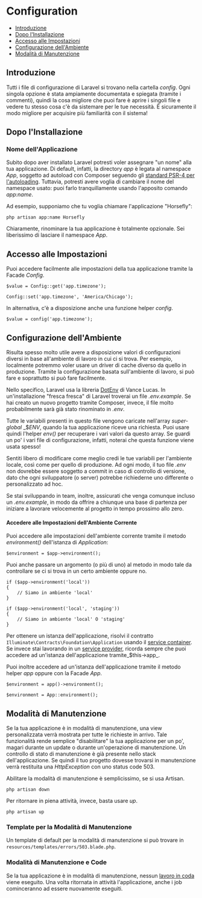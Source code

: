 # Configuration

- [Introduzione](#introduzione)
- [Dopo l'Installazione](#dopo-installazione)
- [Accesso alle Impostazioni](#accesso-impostazioni)
- [Configurazione dell'Ambiente](#configurazione-ambiente)
- [Modalità di Manutenzione](#modalita-manutenzione)

<a name="introduzione"></a>
## Introduzione

Tutti i file di configurazione di Laravel si trovano nella cartella _config_. Ogni singola opzione è stata ampiamente documentata e spiegata (tramite i commenti), quindi la cosa migliore che puoi fare è aprire i singoli file e vedere tu stesso cosa c'è da sistemare per le tue necessità. È sicuramente il modo migliore per acquisire più familiarità con il sistema!

<a name="dopo-installazione"></a>
## Dopo l'Installazione

### Nome dell'Applicazione

Subito dopo aver installato Laravel potresti voler assegnare "un nome" alla tua applicazione. Di default, infatti, la directory _app_ è legata al namespace _App_, soggetto ad autoload con Composer seguendo gli [standard PSR-4 per l'autoloading](http://www.php-fig.org/psr/psr-4/). Tuttavia, potresti avere voglia di cambiare il nome del namespace usato: puoi farlo tranquillamente usando l'apposito comando _app:name_.

Ad esempio, supponiamo che tu voglia chiamare l'applicazione "Horsefly":

	php artisan app:name Horsefly

Chiaramente, rinominare la tua applicazione è totalmente opzionale. Sei liberissimo di lasciare il namespace _App_.

<a name="accesso-impostazioni"></a>
## Accesso alle Impostazioni

Puoi accedere facilmente alle impostazioni della tua applicazione tramite la Facade _Config_.

	$value = Config::get('app.timezone');

	Config::set('app.timezone', 'America/Chicago');

In alternativa, c'è a disposizione anche una funzione helper _config_.

	$value = config('app.timezone');

<a name="configurazione-ambiente"></a>
## Configurazione dell'Ambiente

Risulta spesso molto utile avere a disposizione valori di configurazioni diversi in base all'ambiente di lavoro in cui ci si trova. Per esempio, localmente potremmo voler usare un driver di cache diverso da quello in produzione. Tramite la configurazione basata sull'ambiente di lavoro, si può fare e soprattutto si può fare facilmente.

Nello specifico, Laravel usa la libreria [DotEnv](https://github.com/vlucas/phpdotenv) di Vance Lucas. In un'installazione "fresca fresca" di Laravel troverai un file _.env.example_. Se hai creato un nuovo progetto tramite Composer, invece, il file molto probabilmente sarà già stato rinominato in _.env_.

Tutte le variabili presenti in questo file vengono caricate nell'array _super-global_ _$_ENV_, quando la tua applicazione riceve una richiesta. Puoi usare quindi l'helper _env()_ per recuperare i vari valori da questo array. Se guardi un po' i vari file di configurazione, infatti, noterai che questa funzione viene usata spesso!

Sentiti libero di modificare come meglio credi le tue variabili per l'ambiente locale, così come per quello di produzione. Ad ogni modo, il tuo file _.env_ non dovrebbe essere soggetto a commit in caso di controllo di versione, dato che ogni sviluppatore (o server) potrebbe richiederne uno differente o personalizzato ad hoc.

Se stai sviluppando in team, inoltre, assicurati che venga comunque incluso un _.env.example_, in modo da offrire a chiunque una base di partenza per iniziare a lavorare velocemente al progetto in tempo prossimo allo zero.

#### Accedere alle Impostazioni dell'Ambiente Corrente

Puoi accedere alle impostazioni dell'ambiente corrente tramite il metodo _environment()_ dell'istanza di _Application_:

	$environment = $app->environment();

Puoi anche passare un argomento (o più di uno) al metodo in modo tale da controllare se ci si trova in un certo ambiente oppure no.

	if ($app->environment('local'))
	{
		// Siamo in ambiente 'local'
	}

	if ($app->environment('local', 'staging'))
	{
		// Siamo in ambiente 'local' O 'staging'
	}

Per ottenere un istanza dell'applicazione, risolvi il contratto `Illuminate\Contracts\Foundation\Application` usando il [service container](/container). Se invece stai lavorando in un [service provider](/providers), ricorda sempre che puoi accedere ad un'istanza dell'applicazione tramite_$this->app_.

Puoi inoltre accedere ad un'istanza dell'applicazione tramite il metodo helper _app_ oppure con la Facade _App_.

	$environment = app()->environment();

	$environment = App::environment();

<a name="modalita-manutenzione"></a>
## Modalità di Manutenzione

Se la tua applicazione è in modalità di manutenzione, una view personalizzata verrà mostrata per tutte le richieste in arrivo. Tale funzionalità rende semplice "disabilitare" la tua applicazione per un po', magari durante un update o durante un'operazione di manutenzione. Un controllo di stato di manutenzione è già presente nello stack dell'applicazione. Se quindi il tuo progetto dovesse trovarsi in manutenzione verrà restituita una _HttpException_ con uno status code 503.

Abilitare la modalità di manutenzione è semplicissimo, se si usa Artisan.

	php artisan down

Per ritornare in piena attività, invece, basta usare _up_.

	php artisan up

### Template per la Modalità di Manutenzione

Un template di default per la modalità di manutenzione si può trovare in `resources/templates/errors/503.blade.php`.

### Modalità di Manutenzione e Code

Se la tua applicazione è in modalità di manutenzione, nessun [lavoro in coda](/code) viene eseguito. Una volta ritornata in attività l'applicazione, anche i job cominceranno ad essere nuovamente eseguiti.

